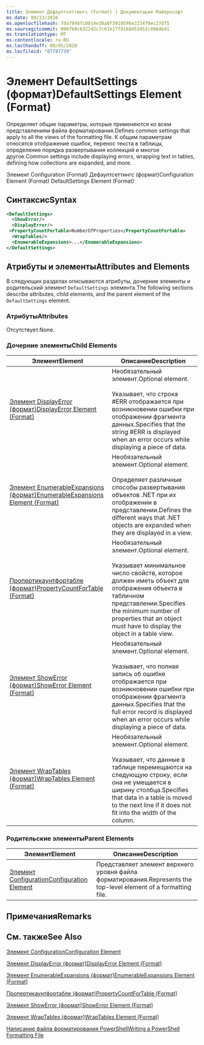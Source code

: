 ```yaml
---
title: Элемент Дефаултсеттингс (Format) | Документация Майкрософт
ms.date: 09/13/2016
ms.openlocfilehash: 7da7948fc0814e38a8f3910596e223470ec27d75
ms.sourcegitcommit: 0907b8c6322d2c7c61b17f8168d53452c8964b41
ms.translationtype: MT
ms.contentlocale: ru-RU
ms.lasthandoff: 08/05/2020
ms.locfileid: "87787739"
---
```

# <a name="defaultsettings-element-format"></a><span data-ttu-id="b9ae5-102">Элемент DefaultSettings (формат)</span><span class="sxs-lookup"><span data-stu-id="b9ae5-102">DefaultSettings Element (Format)</span></span>

<span data-ttu-id="b9ae5-103">Определяет общие параметры, которые применяются ко всем представлениям файла форматирования.</span><span class="sxs-lookup"><span data-stu-id="b9ae5-103">Defines common settings that apply to all the views of the formatting file.</span></span> <span data-ttu-id="b9ae5-104">К общим параметрам относятся отображение ошибок, перенос текста в таблицы, определение порядка развертывания коллекций и многое другое.</span><span class="sxs-lookup"><span data-stu-id="b9ae5-104">Common settings include displaying errors, wrapping text in tables, defining how collections are expanded, and more.</span></span>

<span data-ttu-id="b9ae5-105">Элемент Configuration (Format) Дефаултсеттингс (формат)</span><span class="sxs-lookup"><span data-stu-id="b9ae5-105">Configuration Element (Format) DefaultSettings Element (Format)</span></span>

## <a name="syntax"></a><span data-ttu-id="b9ae5-106">Синтаксис</span><span class="sxs-lookup"><span data-stu-id="b9ae5-106">Syntax</span></span>

```xml
<DefaultSettings>
  <ShowError/>
  <DisplayError/>
 <PropertyCountForTable>NumberOfProperties</PropertyCountFortable>
  <WrapTables/>
  <EnumerableExpansions>...</EnumerableExpansions>
</DefaultSettings>
```

## <a name="attributes-and-elements"></a><span data-ttu-id="b9ae5-107">Атрибуты и элементы</span><span class="sxs-lookup"><span data-stu-id="b9ae5-107">Attributes and Elements</span></span>

<span data-ttu-id="b9ae5-108">В следующих разделах описываются атрибуты, дочерние элементы и родительский элемент `DefaultSettings` элемента.</span><span class="sxs-lookup"><span data-stu-id="b9ae5-108">The following sections describe attributes, child elements, and the parent element of the `DefaultSettings` element.</span></span>

### <a name="attributes"></a><span data-ttu-id="b9ae5-109">Атрибуты</span><span class="sxs-lookup"><span data-stu-id="b9ae5-109">Attributes</span></span>

<span data-ttu-id="b9ae5-110">Отсутствует.</span><span class="sxs-lookup"><span data-stu-id="b9ae5-110">None.</span></span>

### <a name="child-elements"></a><span data-ttu-id="b9ae5-111">Дочерние элементы</span><span class="sxs-lookup"><span data-stu-id="b9ae5-111">Child Elements</span></span>

|<span data-ttu-id="b9ae5-112">Элемент</span><span class="sxs-lookup"><span data-stu-id="b9ae5-112">Element</span></span>|<span data-ttu-id="b9ae5-113">Описание</span><span class="sxs-lookup"><span data-stu-id="b9ae5-113">Description</span></span>|
|-------------|-----------------|
|[<span data-ttu-id="b9ae5-114">Элемент DisplayError (формат)</span><span class="sxs-lookup"><span data-stu-id="b9ae5-114">DisplayError Element (Format)</span></span>](./displayerror-element-format.md)|<span data-ttu-id="b9ae5-115">Необязательный элемент.</span><span class="sxs-lookup"><span data-stu-id="b9ae5-115">Optional element.</span></span><br /><br /> <span data-ttu-id="b9ae5-116">Указывает, что строка #ERR отображается при возникновении ошибки при отображении фрагмента данных.</span><span class="sxs-lookup"><span data-stu-id="b9ae5-116">Specifies that the string #ERR is displayed when an error occurs while displaying a piece of data.</span></span>|
|[<span data-ttu-id="b9ae5-117">Элемент EnumerableExpansions (формат)</span><span class="sxs-lookup"><span data-stu-id="b9ae5-117">EnumerableExpansions Element (Format)</span></span>](./enumerableexpansions-element-format.md)|<span data-ttu-id="b9ae5-118">Необязательный элемент.</span><span class="sxs-lookup"><span data-stu-id="b9ae5-118">Optional element.</span></span><br /><br /> <span data-ttu-id="b9ae5-119">Определяет различные способы развертывания объектов .NET при их отображении в представлении.</span><span class="sxs-lookup"><span data-stu-id="b9ae5-119">Defines the different ways that .NET objects are expanded when they are displayed in a view.</span></span>|
|[<span data-ttu-id="b9ae5-120">Пропертикаунтфортабле (формат)</span><span class="sxs-lookup"><span data-stu-id="b9ae5-120">PropertyCountForTable (Format)</span></span>](./propertycountfortable-element-format.md)|<span data-ttu-id="b9ae5-121">Необязательный элемент.</span><span class="sxs-lookup"><span data-stu-id="b9ae5-121">Optional element.</span></span><br /><br /> <span data-ttu-id="b9ae5-122">Указывает минимальное число свойств, которое должен иметь объект для отображения объекта в табличном представлении.</span><span class="sxs-lookup"><span data-stu-id="b9ae5-122">Specifies the minimum number of properties that an object must have to display the object in a table view.</span></span>|
|[<span data-ttu-id="b9ae5-123">Элемент ShowError (формат)</span><span class="sxs-lookup"><span data-stu-id="b9ae5-123">ShowError Element (Format)</span></span>](./showerror-element-format.md)|<span data-ttu-id="b9ae5-124">Необязательный элемент.</span><span class="sxs-lookup"><span data-stu-id="b9ae5-124">Optional element.</span></span><br /><br /> <span data-ttu-id="b9ae5-125">Указывает, что полная запись об ошибке отображается при возникновении ошибки при отображении фрагмента данных.</span><span class="sxs-lookup"><span data-stu-id="b9ae5-125">Specifies that the full error record is displayed when an error occurs while displaying a piece of data.</span></span>|
|[<span data-ttu-id="b9ae5-126">Элемент WrapTables (формат)</span><span class="sxs-lookup"><span data-stu-id="b9ae5-126">WrapTables Element (Format)</span></span>](./wraptables-element-format.md)|<span data-ttu-id="b9ae5-127">Необязательный элемент.</span><span class="sxs-lookup"><span data-stu-id="b9ae5-127">Optional element.</span></span><br /><br /> <span data-ttu-id="b9ae5-128">Указывает, что данные в таблице перемещаются на следующую строку, если она не умещается в ширину столбца.</span><span class="sxs-lookup"><span data-stu-id="b9ae5-128">Specifies that data in a table is moved to the next line if it does not fit into the width of the column.</span></span>|

### <a name="parent-elements"></a><span data-ttu-id="b9ae5-129">Родительские элементы</span><span class="sxs-lookup"><span data-stu-id="b9ae5-129">Parent Elements</span></span>

|<span data-ttu-id="b9ae5-130">Элемент</span><span class="sxs-lookup"><span data-stu-id="b9ae5-130">Element</span></span>|<span data-ttu-id="b9ae5-131">Описание</span><span class="sxs-lookup"><span data-stu-id="b9ae5-131">Description</span></span>|
|-------------|-----------------|
|[<span data-ttu-id="b9ae5-132">Элемент Configuration</span><span class="sxs-lookup"><span data-stu-id="b9ae5-132">Configuration Element</span></span>](./configuration-element-format.md)|<span data-ttu-id="b9ae5-133">Представляет элемент верхнего уровня файла форматирования.</span><span class="sxs-lookup"><span data-stu-id="b9ae5-133">Represents the top-level element of a formatting file.</span></span>|

## <a name="remarks"></a><span data-ttu-id="b9ae5-134">Примечания</span><span class="sxs-lookup"><span data-stu-id="b9ae5-134">Remarks</span></span>

## <a name="see-also"></a><span data-ttu-id="b9ae5-135">См. также</span><span class="sxs-lookup"><span data-stu-id="b9ae5-135">See Also</span></span>

[<span data-ttu-id="b9ae5-136">Элемент Configuration</span><span class="sxs-lookup"><span data-stu-id="b9ae5-136">Configuration Element</span></span>](./configuration-element-format.md)

[<span data-ttu-id="b9ae5-137">Элемент DisplayError (формат)</span><span class="sxs-lookup"><span data-stu-id="b9ae5-137">DisplayError Element (Format)</span></span>](./displayerror-element-format.md)

[<span data-ttu-id="b9ae5-138">Элемент EnumerableExpansions (формат)</span><span class="sxs-lookup"><span data-stu-id="b9ae5-138">EnumerableExpansions Element (Format)</span></span>](./enumerableexpansions-element-format.md)

[<span data-ttu-id="b9ae5-139">Пропертикаунтфортабле (формат)</span><span class="sxs-lookup"><span data-stu-id="b9ae5-139">PropertyCountForTable (Format)</span></span>](./propertycountfortable-element-format.md)

[<span data-ttu-id="b9ae5-140">Элемент ShowError (формат)</span><span class="sxs-lookup"><span data-stu-id="b9ae5-140">ShowError Element (Format)</span></span>](./showerror-element-format.md)

[<span data-ttu-id="b9ae5-141">Элемент WrapTables (формат)</span><span class="sxs-lookup"><span data-stu-id="b9ae5-141">WrapTables Element (Format)</span></span>](./wraptables-element-format.md)

[<span data-ttu-id="b9ae5-142">Написание файла форматирования PowerShell</span><span class="sxs-lookup"><span data-stu-id="b9ae5-142">Writing a PowerShell Formatting File</span></span>](./writing-a-powershell-formatting-file.md)
